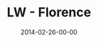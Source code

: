 ---
layout: message
category: message
series: "Heavyweights 2"
title: "LW - Florence"
date: 2014-02-26-00-00
message_id: 855
audio: "http://s3.amazonaws.com/crossroads-media/messages/audio/022614-lw-florence.mp3"
audio-duration: "28:07"
description: "Florence"
video: "http://s3.amazonaws.com/crossroads-media/messages/video/022614-lw-florence.mp4"
video-duration: "28:07"
yt-embed-url: "//www.youtube.com/embed/iN3MGmxksE8"
video-image: "http://s3.amazonaws.com/crossroads-media/images/last-wednesday.jpg"
tag: 
 - last-wednesday
 - crossroads
 - crossroads-church
 - florence
 - terry-phillips
explicit: false
---